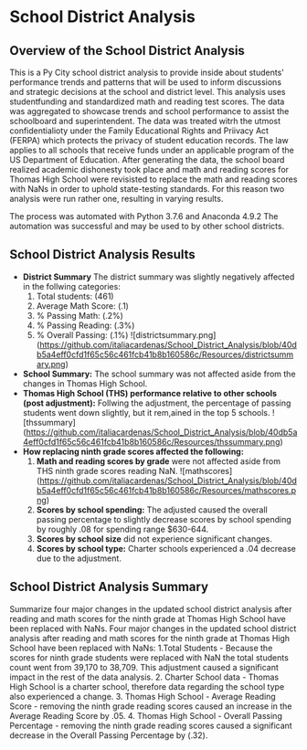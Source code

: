 # School District Analysis

## Overview of the School District Analysis
This is a Py City school district analysis to provide inside about students' performance trends and patterns that will be used to inform discussions and strategic decisions at the school and district level. This analysis uses studentfunding and standardized math and reading test scores. The data was aggregated to showcase trends and school performance to assist the  schoolboard and superintendent. The data was treated witrh the utmost confidentialioty under the Family Educational Rights and Priivacy Act (FERPA) which protects the privacy of student education records. The law applies to all schools that receive funds under an applicable program of the US Department of Education. After generating the data, the school board realized academic dishonesty took place and math and reading scores for Thomas High School were revisisted to replace the math and reading scores with NaNs in order to uphold state-testing standards. For this reason two analysis were run rather one, resulting in varying results.

The process was automated with Python 3.7.6 and Anaconda 4.9.2 The automation was successful and may be used to by other school districts.

## School District Analysis Results 
- **District Summary** The district summary was slightly negatively affected in the follwing categories:
  1. Total students: (461)
  2. Average Math Score: (.1)
  3. % Passing Math: (.2%)
  4. % Passing Reading: (.3%)
  5. % Overall Passing: (.1%)
  ![districtsummary.png]
  (https://github.com/italiacardenas/School_District_Analysis/blob/40db5a4eff0cfd1f65c56c461fcb41b8b160586c/Resources/districtsummary.png)
- **School Summary:** The school summary was not affected aside from the changes in Thomas High School.
- **Thomas High School (THS) performance relative to other schools (post adjustment):** Follwing the adjustment, the percentage of passing students went down slightly, but it rem,ained in the top 5 schools.
    ![thssummary]
  (https://github.com/italiacardenas/School_District_Analysis/blob/40db5a4eff0cfd1f65c56c461fcb41b8b160586c/Resources/thssummary.png)
- **How replacing ninth grade scores affected the following:**
  1. **Math and reading scores by grade** were not affected aside from THS ninth grade scores reading NaN.
  ![mathscores]
  (https://github.com/italiacardenas/School_District_Analysis/blob/40db5a4eff0cfd1f65c56c461fcb41b8b160586c/Resources/mathscores.png) 
  2. **Scores by school spending:** The adjusted caused the overall passing percentage to slightly decrease scores by school spending by roughly .08 for spending range $630-644.  
  3. **Scores by school size** did not experience significant changes.  
  4. **Scores by school type:** Charter schools experienced a .04 decrease due to the adjustment.  
  
## School District Analysis Summary
Summarize four major changes in the updated school district analysis after reading and math scores for the ninth grade at Thomas High School have been replaced with NaNs. Four major changes in the updated school district analysis after reading and math scores for the ninth grade at Thomas High School have been replaced with NaNs:
 1.Total Students - Because the scores for ninth grade students were replaced with NaN the total students count went from 39,170 to 38,709. This adjustment caused a significant impact in the rest of the data analysis.
 2. Charter School data - Thomas High School is a charter school, therefore data regarding the school type also experienced a change.
 3. Thomas High School - Average Reading Score - removing the ninth grade reading scores caused an increase in the Average Reading Score by .05.
 4. Thomas High School - Overall Passing Percentage - removing the ninth grade reading scores caused a significant decrease in the Overall Passing Percentage by (.32).
